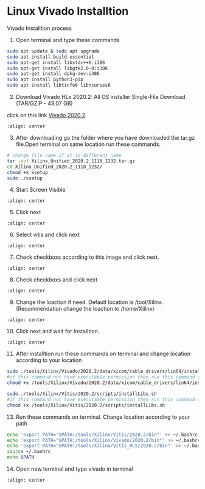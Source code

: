 # Linux Vivado Installtion
Vivado Installtion process

1. Open terminal and type these commands
```bash
sudo apt update & sudo apt upgrade
sudo apt install build-essential
sudo apt-get install libstdc++6:i386
sudo apt-get install libgtk2.0-0:i386
sudo apt-get install dpkg-dev:i386
sudo apt install python3-pip
sudo apt install libtinfo6 libncurses6
```

2. Download Vivado HLx 2020.2: All OS installer Single-File Download (TAR/GZIP - 43.07 GB)


click on this link [Vivado 2020.2](https://www.xilinx.com/support/download/index.html/content/xilinx/en/downloadNav/vivado-design-tools/archive.html)


```{figure} ./images/img1.png
:align: center
```
3. After downloading go the folder where you have downloaded the tar.gz file.Open terminal on same location run these commands.

```bash
# change file name if it is different name
tar -xvf Xilinx_Unified_2020.2_1118_1232.tar.gz
cd Xilinx_Unified_2020.2_1118_1232/
chmod +x xsetup
sudo ./xsetup
```
4. Start Screen Visible
```{figure} ./images/img2.png
:align: center
```
5. Click next

```{figure} ./images/img3.png
:align: center
```
6. Select vitis and click next

```{figure} ./images/img4.png
:align: center
```
7. Check checkboxs according to this image and click next.

```{figure} ./images/img5.png
:align: center
```
8. Check checkboxs and click next
```{figure} ./images/img6.png
:align: center
```
9. Change the loaction if need. Default location is  /tool/Xilinx.(Recommendation change the loaction to /home/Xilinx)
```{figure} ./images/img7.png
:align: center
```
10. Click next and wait for Installtion.
```{figure} ./images/img8.png
:align: center
```

11. After installtion run these commands on terminal and change location according to your location

```bash
sudo ./tools/Xilinx/Vivado/2020.2/data/xicom/cable_drivers/lin64/install_script/install_drivers/install_drivers
#if this command not have executable permission then run this command on terminal after that you run above command
chmod +x /tools/Xilinx/Vivado/2020.2/data/xicom/cable_drivers/lin64/install_script/install_drivers/install_drivers
```
```bash
sudo ./tools/Xilinx/Vitis/2020.2/scripts/installLibs.sh
#if this command not have executable permission then run this command on terminal after that you run above command
chmod +x /tools/Xilinx/Vitis/2020.2/scripts/installLibs.sh
```
13. Run these commands on terminal. Change location according to your path

```bash
echo 'export PATH="$PATH:/tools/Xilinx/Vitis/2020.2/bin"' >> ~/.bashrc
echo 'export PATH="$PATH:/tools/Xilinx/Vivado/2020.2/bin"' >> ~/.bashrc
echo 'export PATH="$PATH:/tools/Xilinx/Vitis_HLS/2020.2/bin"' >> ~/.bashrc
source ~/.bashrc
echo $PATH
```
14. Open new terminal and type vivado in terminal
```{figure} ./images/img9.png
:align: center
```
